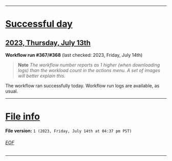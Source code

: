 
***

# [Successful day](#Successful-day)

## [2023, Thursday, July 13th](#2023-Thursday-July-13th)

**Workflow run #367/#368** (last checked: 2023, Friday, July 14th)

> **Note** _The workflow number reports as 1 higher (when downloading logs) than the workload count in the actions menu. A set of images will better explain this._

The workflow ran successfully today. Workflow run logs are available, as usual.

***

# [File info](#File-info)

**File version:** `1 (2023, Friday, July 14th at 04:37 pm PST)`

###### [EOF](#EOF)

***
